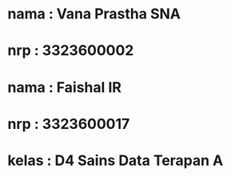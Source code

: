 # nama : Vana Prastha SNA
# nrp : 3323600002
# nama : Faishal IR
# nrp : 3323600017
# kelas : D4 Sains Data Terapan A

